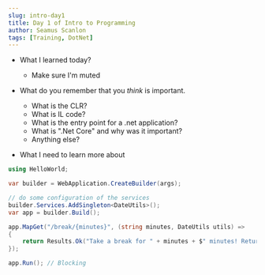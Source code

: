 ```yaml
---
slug: intro-day1
title: Day 1 of Intro to Programming
author: Seamus Scanlon
tags: [Training, DotNet]
---
```


- What I learned today?
    - Make sure I'm muted 
- What do you remember that you *think* is important.
    - What is the CLR?
    - What is IL code?
    - What is the entry point for a .net application?
    - What is ".Net Core" and why was it important?
    - Anything else?


- What I need to learn more about


```csharp
using HelloWorld;

var builder = WebApplication.CreateBuilder(args);

// do some configuration of the services
builder.Services.AddSingleton<DateUtils>();
var app = builder.Build();

app.MapGet("/break/{minutes}", (string minutes, DateUtils utils) =>
{
    return Results.Ok("Take a break for " + minutes + $" minutes! Return at {utils.TakeABreak(int.Parse(minutes))}");
});

app.Run(); // Blocking